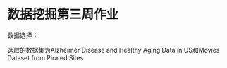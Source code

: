 # 数据挖掘第三周作业

数据选择：

选取的数据集为Alzheimer Disease and Healthy Aging Data in US和Movies Dataset from Pirated Sites